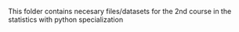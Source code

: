 This folder contains necesary files/datasets for the 2nd course in the statistics with python specialization
